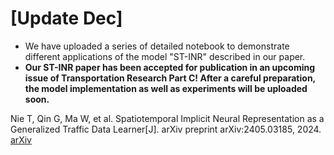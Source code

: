 # [Update Dec]
- We have uploaded a series of detailed notebook to demonstrate different applications of the model "ST-INR" described in our paper.
- **Our ST-INR paper has been accepted for publication in an upcoming issue of Transportation Research Part C! After a careful preparation, the model implementation as well as experiments will be uploaded soon.**

Nie T, Qin G, Ma W, et al. Spatiotemporal Implicit Neural Representation as a Generalized Traffic Data Learner[J]. arXiv preprint arXiv:2405.03185, 2024.
[arXiv](https://doi.org/10.48550/arXiv.2405.03185)
